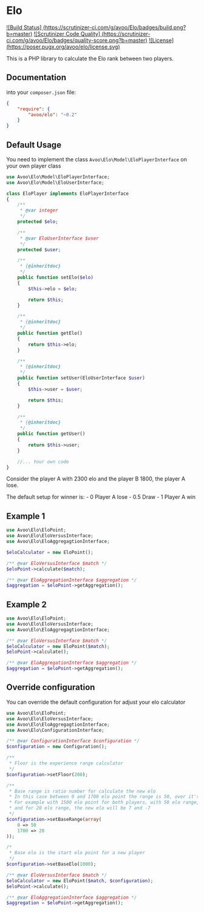 Elo
===
[![Build Status]
(https://scrutinizer-ci.com/g/avoo/Elo/badges/build.png?b=master)](https://scrutinizer-ci.com/g/avoo/Elo/build-status/master)
[![Scrutinizer Code Quality]
(https://scrutinizer-ci.com/g/avoo/Elo/badges/quality-score.png?b=master)](https://scrutinizer-ci.com/g/avoo/Elo/?branch=master)
[![License]
(https://poser.pugx.org/avoo/elo/license.svg)](https://packagist.org/packages/avoo/elo)

This is a PHP library to calculate the Elo rank between two players.

Documentation
-------------

into your `composer.json` file:

``` json
{
    "require": {
        "avoo/elo": "~0.2"
    }
}
```

Default Usage
-------------

You need to implement the class `Avoo\Elo\Model\EloPlayerInterface` on your own player class

``` php
use Avoo\Elo\Model\EloPlayerInterface;
use Avoo\Elo\Model\EloUserInterface;

class EloPlayer implements EloPlayerInterface
{
    /**
     * @var integer
     */
    protected $elo;

    /**
     * @var EloUserInterface $user
     */
    protected $user;

    /**
     * {@inheritdoc}
     */
    public function setElo($elo)
    {
        $this->elo = $elo;

        return $this;
    }

    /**
     * {@inheritdoc}
     */
    public function getElo()
    {
        return $this->elo;
    }

    /**
     * {@inheritdoc}
     */
    public function setUser(EloUserInterface $user)
    {
        $this->user = $user;

        return $this;
    }

    /**
     * {@inheritdoc}
     */
    public function getUser()
    {
        return $this->user;
    }

    //... Your own code
}
```

Consider the player A with 2300 elo and the player B 1800, the player A lose.

The default setup for winner is:
    - 0 Player A lose
    - 0.5 Draw
    - 1 Player A win

Example 1
---------

``` php
use Avoo\Elo\EloPoint;
use Avoo\Elo\EloVersusInterface;
use Avoo\Elo\EloAggregagtionInterface;

$eloCalculator = new EloPoint();

/** @var EloVersusInterface $match */
$eloPoint->calculate($match);

/** @var EloAggregationInterface $aggregation */
$aggregation = $eloPoint->getAggregation(); 
```

Example 2
---------

``` php
use Avoo\Elo\EloPoint;
use Avoo\Elo\EloVersusInterface;
use Avoo\Elo\EloAggregagtionInterface;

/** @var EloVersusInterface $match */
$eloCalculator = new EloPoint($match);
$eloPoint->calculate();

/** @var EloAggregationInterface $aggregation */
$aggregation = $eloPoint->getAggregation(); 
```

Override configuration
----------------------

You can override the default configuration for adjust your elo calculator

``` php
use Avoo\Elo\EloPoint;
use Avoo\Elo\EloVersusInterface;
use Avoo\Elo\EloAggregagtionInterface;
use Avoo\Elo\ConfigurationInterface;

/** @var ConfigurationInterface $configuration */
$configuration = new Configuration();

/**
 * Floor is the experience range calculator
 */
$configuration->setFloor(200);

/**
 * Base range is ratio number for calculate the new elo
 * In this case between 0 and 1700 elo point the range is 50, over it's 20
 * For example with 1500 elo point for both players, with 50 elo range, the new elo will be 18 and -18,
 * and for 20 elo range, the new elo will be 7 and -7
 */
$configuration->setBaseRange(array(
    0 => 50
    1700 => 20
));

/*
 * Base elo is the start elo point for a new player
 */
$configuration->setBaseElo(1000);

/** @var EloVersusInterface $match */
$eloCalculator = new EloPoint($match, $configuration);
$eloPoint->calculate();

/** @var EloAggregationInterface $aggregation */
$aggregation = $eloPoint->getAggregation();
```
